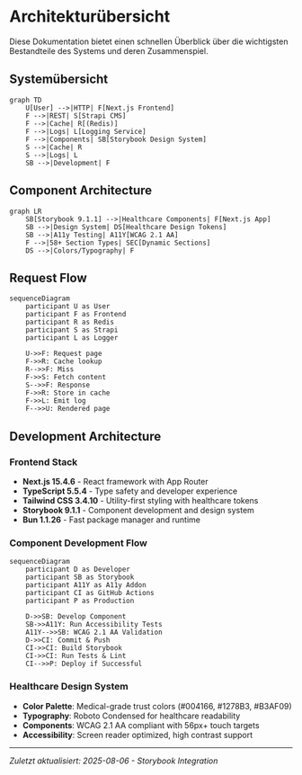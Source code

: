 # Architekturübersicht

Diese Dokumentation bietet einen schnellen Überblick über die wichtigsten Bestandteile des Systems und deren Zusammenspiel.

## Systemübersicht
```mermaid
graph TD
    U[User] -->|HTTP| F[Next.js Frontend]
    F -->|REST| S[Strapi CMS]
    F -->|Cache| R[(Redis)]
    F -->|Logs| L[Logging Service]
    F -->|Components| SB[Storybook Design System]
    S -->|Cache| R
    S -->|Logs| L
    SB -->|Development| F
```

## Component Architecture
```mermaid
graph LR
    SB[Storybook 9.1.1] -->|Healthcare Components| F[Next.js App]
    SB -->|Design System| DS[Healthcare Design Tokens]
    SB -->|A11y Testing| A11Y[WCAG 2.1 AA]
    F -->|58+ Section Types| SEC[Dynamic Sections]
    DS -->|Colors/Typography| F
```

## Request Flow
```mermaid
sequenceDiagram
    participant U as User
    participant F as Frontend
    participant R as Redis
    participant S as Strapi
    participant L as Logger

    U->>F: Request page
    F->>R: Cache lookup
    R-->>F: Miss
    F->>S: Fetch content
    S-->>F: Response
    F->>R: Store in cache
    F->>L: Emit log
    F-->>U: Rendered page
```

## Development Architecture

### Frontend Stack
- **Next.js 15.4.6** - React framework with App Router
- **TypeScript 5.5.4** - Type safety and developer experience  
- **Tailwind CSS 3.4.10** - Utility-first styling with healthcare tokens
- **Storybook 9.1.1** - Component development and design system
- **Bun 1.1.26** - Fast package manager and runtime

### Component Development Flow
```mermaid
sequenceDiagram
    participant D as Developer
    participant SB as Storybook
    participant A11Y as A11y Addon
    participant CI as GitHub Actions
    participant P as Production

    D->>SB: Develop Component
    SB->>A11Y: Run Accessibility Tests
    A11Y-->>SB: WCAG 2.1 AA Validation
    D->>CI: Commit & Push
    CI->>CI: Build Storybook
    CI->>CI: Run Tests & Lint
    CI-->>P: Deploy if Successful
```

### Healthcare Design System
- **Color Palette**: Medical-grade trust colors (#004166, #1278B3, #B3AF09)
- **Typography**: Roboto Condensed for healthcare readability
- **Components**: WCAG 2.1 AA compliant with 56px+ touch targets
- **Accessibility**: Screen reader optimized, high contrast support

---

*Zuletzt aktualisiert: 2025-08-06 - Storybook Integration*

